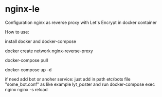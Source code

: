 # nginx-le
 Configuration nginx as reverse proxy with Let's Encrypt in docker container

How to use:

install docker and docker-compose

docker create network nginx-reverse-proxy

docker-compose pull

docker-compose up -d

if need add bot or anoher service: just add in path etc/bots file "some_bot.conf" as like example lyt_poster and run docker-compose exec nginx nginx -s reload

